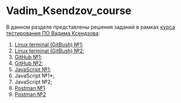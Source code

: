 # Vadim_Ksendzov_course
В данном разделе представлены решения заданий в рамках [курса тестирования ПО Вадима Ксендзова](https://ksendzov.com/):
1. [Linux terminal (GitBush) №1](https://github.com/MaximSinyavsky/Vadim_Ksendzov_course/tree/main/Linux_terminal/Lunix_terminal_hw_1);
2. [Linux terminal (GitBush) №2](https://github.com/MaximSinyavsky/Vadim_Ksendzov_course/tree/main/Linux_terminal/Lunix_terminal_hw_2);
3. [GitHub №1](https://github.com/MaximSinyavsky/Vadim_Ksendzov_course/tree/main/GitHub/GitHub_hw_1);
4. [GitHub №2](https://github.com/MaximSinyavsky/Vadim_Ksendzov_course/tree/main/GitHub/GitHub_hw_2);
5. [JavaScript №1](https://github.com/MaximSinyavsky/Vadim_Ksendzov_course/tree/main/JavaScript/JavaScript_hw_1);
6. JavaScript №1*;
7. JavaScript №2;
8. [Postman №1](https://github.com/MaximSinyavsky/Vadim_Ksendzov_course/tree/main/Postman/Postman_hw_1)
9. [Postman №2](https://github.com/MaximSinyavsky/Vadim_Ksendzov_course/tree/main/Postman/Postman_hw_2)
